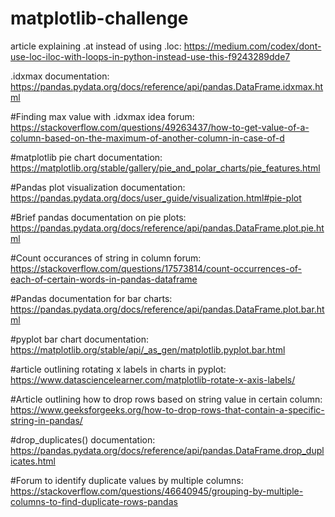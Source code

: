 # matplotlib-challenge




article explaining .at instead of using .loc: https://medium.com/codex/dont-use-loc-iloc-with-loops-in-python-instead-use-this-f9243289dde7

.idxmax documentation: https://pandas.pydata.org/docs/reference/api/pandas.DataFrame.idxmax.html

#Finding max value with .idxmax idea forum: https://stackoverflow.com/questions/49263437/how-to-get-value-of-a-column-based-on-the-maximum-of-another-column-in-case-of-d

#matplotlib pie chart documentation: https://matplotlib.org/stable/gallery/pie_and_polar_charts/pie_features.html

#Pandas plot visualization documentation: https://pandas.pydata.org/docs/user_guide/visualization.html#pie-plot

#Brief pandas documentation on pie plots: https://pandas.pydata.org/docs/reference/api/pandas.DataFrame.plot.pie.html

#Count occurances of string in column forum: https://stackoverflow.com/questions/17573814/count-occurrences-of-each-of-certain-words-in-pandas-dataframe

#Pandas documentation for bar charts: https://pandas.pydata.org/docs/reference/api/pandas.DataFrame.plot.bar.html

#pyplot bar chart documentation: https://matplotlib.org/stable/api/_as_gen/matplotlib.pyplot.bar.html

#article outlining rotating x labels in charts in pyplot: https://www.datasciencelearner.com/matplotlib-rotate-x-axis-labels/

#Article outlining how to drop rows based on string value in certain column: https://www.geeksforgeeks.org/how-to-drop-rows-that-contain-a-specific-string-in-pandas/

#drop_duplicates() documentation: https://pandas.pydata.org/docs/reference/api/pandas.DataFrame.drop_duplicates.html

#Forum to identify duplicate values by multiple columns: https://stackoverflow.com/questions/46640945/grouping-by-multiple-columns-to-find-duplicate-rows-pandas
